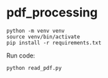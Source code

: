 # pdf_processing

	python -m venv venv
	source venv/bin/activate
	pip install -r requirements.txt


Run code:

	python read_pdf.py

